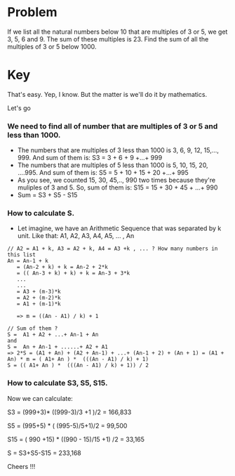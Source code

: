 # Problem
If we list all the natural numbers below 10 that are multiples of 3 or 5, we get 3, 5, 6 and 9. The sum of these multiples is 23.
Find the sum of all the multiples of 3 or 5 below 1000.

# Key
That's easy. Yep, I know. But the matter is we'll do it by mathematics.

Let's go
### We need to find all of number that are multiples of 3 or 5 and less than 1000.
  - The numbers that are multiples of 3 less than 1000 is 3, 6, 9, 12, 15,..., 999. And sum of them is: S3 = 3 + 6 + 9 +...+ 999
  - The numbers that are multiples of 5 less than 1000 is 5, 10, 15, 20, ....995. And sum of them is: S5 = 5 + 10 + 15 + 20 +...+ 995
  - As you see, we counted 15, 30, 45,.., 990  two times because they're muliples of 3 and 5. So, sum of them is: S15 = 15 + 30 + 45 + ...+ 990
  - Sum = S3 + S5 - S15
  
### How to calculate S. 
  - Let imagine, we have an Arithmetic Sequence that was separated by k unit. Like that: A1, A2, A3, A4, A5, ... , An
  
  ```
  // A2 = A1 + k, A3 = A2 + k, A4 = A3 +k , ... ? How many numbers in this list
  An = An-1 + k
     = (An-2 + k) + k = An-2 + 2*k
     = (( An-3 + k) + k) + k = An-3 + 3*k
     ...
     ...
     = A3 + (m-3)*k
     = A2 + (m-2)*k
     = A1 + (m-1)*k
     
     => m = ((An - A1) / k) + 1
     
  // Sum of them ?
  S =  A1 + A2 + ...+ An-1 + An
  and
  S =  An + An-1 + ......+ A2 + A1
  => 2*S = (A1 + An) + (A2 + An-1) + ...+ (An-1 + 2) + (An + 1) = (A1 + An) * m = ( A1+ An ) *  (((An - A1) / k) + 1)
  S = (( A1+ An ) *  (((An - A1) / k) + 1)) / 2
  ```
  
  ### How to calculate S3, S5, S15. 
  
  Now we can calculate:
  
  S3 = (999+3)* ((999-3)/3 +1 )/2 = 166,833
  
  S5 =  (995+5) * ( (995-5)/5+1)/2 = 99,500
  
  S15 = ( 990 +15) * ((990 - 15)/15 +1) /2 = 33,165
  
  S = S3+S5-S15 = 233,168 
  
  Cheers !!!
  
  
